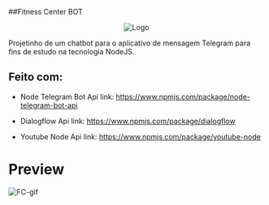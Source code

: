 ##Fitness Center BOT
<p align="center">
    <img src="https://user-images.githubusercontent.com/32379195/91647705-277e2980-ea34-11ea-89a9-95e96149432a.png" alt="Logo">
</p>


Projetinho de um chatbot para o aplicativo de mensagem Telegram para fins de estudo na tecnologia NodeJS.

## Feito com:
* Node Telegram Bot Api
link: https://www.npmjs.com/package/node-telegram-bot-api

* Dialogflow Api
link: https://www.npmjs.com/package/dialogflow

* Youtube Node Api
link: https://www.npmjs.com/package/youtube-node

# Preview

![FC-gif](https://user-images.githubusercontent.com/32379195/91647675-ad4da500-ea33-11ea-8286-6642401001f0.gif)

